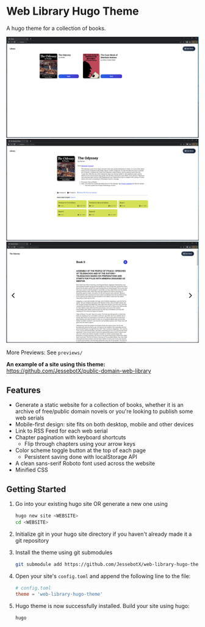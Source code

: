 # Web Library Hugo Theme

A hugo theme for a collection of books.

![Example Index](previews/desktop-index.png)
![Example Serial Index](previews/serial-index.png)
![Example Serial Chapter](previews/serial-chapter.png)

More Previews: See `previews/`

**An example of a site using this theme:** <https://github.com/JessebotX/public-domain-web-library>


## Features
* Generate a static website for a collection of books,
  whether it is an archive of free/public domain novels or
  you're looking to publish some web serials
* Mobile-first design: site fits on both desktop, mobile and
  other devices
* Link to RSS Feed for each web serial
* Chapter pagination with keyboard shortcuts
  * Flip through chapters using your arrow keys
* Color scheme toggle button at the top of each page
  * Persistent saving done with localStorage API
* A clean sans-serif Roboto font used across the website
* Minified CSS

## Getting Started
1. Go into your existing hugo site OR generate a new one
   using
   
   ```bash
   hugo new site <WEBSITE>
   cd <WEBSITE>
   ```

2. Initialize git in your hugo site directory if you haven't
   already made it a git repository
3. Install the theme using git submodules

   ```bash
   git submodule add https://github.com/JessebotX/web-library-hugo-theme themes/web-library-hugo-theme
   ```

4. Open your site's `config.toml` and append the following
   line to the file:

   ```toml
   # config.toml
   theme = 'web-library-hugo-theme'
   ```

5. Hugo theme is now successfully installed. Build your site
   using hugo:

   ```sh
   hugo
   ```
